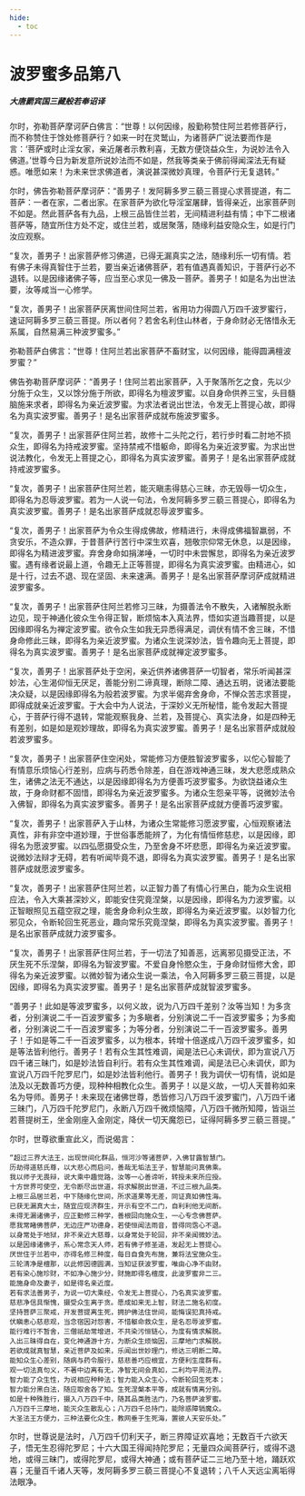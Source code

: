 ```yaml
---
hide:
  - toc
---
```


# **波罗蜜多品第八**

##### 大唐罽宾国三藏般若奉诏译

尔时，弥勒菩萨摩诃萨白佛言：“世尊！以何因缘，殷勤称赞住阿兰若修菩萨行，而不称赞住于馀处修菩萨行？如来一时在灵鹫山，为诸菩萨广说法要而作是言：‘菩萨或时止淫女家，亲近屠者示教利喜，无数方便饶益众生，为说妙法令入佛道。’世尊今日为新发意所说妙法而不如是，然我等类亲于佛前得闻深法无有疑惑。唯愿如来！为未来世求佛道者，演说甚深微妙真理，令菩萨行无复退转。”

尔时，佛告弥勒菩萨摩诃萨：“善男子！发阿耨多罗三藐三菩提心求菩提道，有二菩萨：一者在家，二者出家。在家菩萨为欲化导淫室屠肆，皆得亲近，出家菩萨则不如是。然此菩萨各有九品，上根三品皆住兰若，无间精进利益有情；中下二根诸菩萨等，随宜所住方处不定，或住兰若，或居聚落，随缘利益安隐众生，如是行门汝应观察。

“复次，善男子！出家菩萨修习佛道，已得无漏真实之法，随缘利乐一切有情。若有佛子未得真智住于兰若，要当亲近诸佛菩萨，若有值遇真善知识，于菩萨行必不退转。以是因缘诸佛子等，应当至心求见一佛及一菩萨。善男子！如是名为出世法要，汝等咸当一心修学。

“复次，善男子！出家菩萨厌离世间住阿兰若，省用功力得圆八万四千波罗蜜行，速证阿耨多罗三藐三菩提。所以者何？若舍名利住山林者，于身命财必无悋惜永无系属，自然易满三种波罗蜜多。”

弥勒菩萨白佛言：“世尊！住阿兰若出家菩萨不畜财宝，以何因缘，能得圆满檀波罗蜜？”

佛告弥勒菩萨摩诃萨：“善男子！住阿兰若出家菩萨，入于聚落所乞之食，先以少分施于众生，又以馀分施于所欲，即得名为檀波罗蜜。以自身命供养三宝，头目髓脑施来求者，即得名为亲近波罗蜜。为求法者说出世法，令发无上菩提心故，即得名为真实波罗蜜。善男子！是名出家菩萨成就布施波罗蜜多。

“复次，善男子！出家菩萨住阿兰若，故修十二头陀之行，若行步时看二肘地不损众生，即得名为持戒波罗蜜。坚持禁戒不惜躯命，即得名为亲近波罗蜜。为求出世说法教化，令发无上菩提之心，即得名为真实波罗蜜。善男子！是名出家菩萨成就持戒波罗蜜多。

“复次，善男子！出家菩萨住阿兰若，能灭瞋恚得慈心三昧，亦无毁辱一切众生，即得名为忍辱波罗蜜。若为一人说一句法，令发阿耨多罗三藐三菩提心，即得名为真实波罗蜜。善男子！是名出家菩萨成就忍辱波罗蜜多。

“复次，善男子！出家菩萨为令众生得成佛故，修精进行，未得成佛福智羸弱，不贪安乐，不造众罪，于昔菩萨行苦行中深生欢喜，翘敬宗仰常无休息，以是因缘，即得名为精进波罗蜜。弃舍身命如捐涕唾，一切时中未尝懈怠，即得名为亲近波罗蜜。遇有缘者说最上道，令趣无上正等菩提，即得名为真实波罗蜜。由精进心，如是十行，过去不退、现在坚固、未来速满。善男子！是名出家菩萨摩诃萨成就精进波罗蜜多。

“复次，善男子！出家菩萨住阿兰若修习三昧，为摄善法令不散失，入诸解脱永断边见，现于神通化彼众生令得正智，断烦恼本入真法界，悟如实道当趣菩提，以是因缘即得名为禅定波罗蜜。欲令众生如我无异悉得满足，调伏有情不舍三昧，不惜身命修此三昧，即得名为亲近波罗蜜。为诸众生说深妙法，皆令趣向无上菩提，即得名为真实波罗蜜。善男子！是名出家菩萨成就禅定波罗蜜多。

“复次，善男子！出家菩萨处于空闲，亲近供养诸佛菩萨一切智者，常乐听闻甚深妙法，心生渴仰恒无厌足，善能分别二谛真理，断除二障、通达五明，说诸法要能决众疑，以是因缘即得名为般若波罗蜜。为求半偈弃舍身命，不惮众苦志求菩提，即得成就亲近波罗蜜。于大会中为人说法，于深妙义无所秘惜，能令发起大菩提心，于菩萨行得不退转，常能观察我身、兰若，及菩提心、真实法身，如是四种无有差别，如是如是观妙理故，即得名为真实波罗蜜。善男子！是名出家菩萨成就般若波罗蜜多。

“复次，善男子！出家菩萨住空闲处，常能修习方便胜智波罗蜜多，以佗心智能了有情意乐烦恼心行差别，应病与药悉令除差，自在游戏神通三昧，发大悲愿成熟众生，诸佛之法无不通达，以是因缘即得名为方便善巧波罗蜜多。为欲饶益诸众生故，于身命财都不固惜，即得名为亲近波罗蜜多。为诸众生怨亲平等，说微妙法令入佛智，即得名为真实波罗蜜多。善男子！是名出家菩萨成就方便善巧波罗蜜。

“复次，善男子！出家菩萨入于山林，为诸众生常能修习愿波罗蜜，心恒观察诸法真性，非有非空中道妙理，于世俗事悉能辨了，为化有情恒修慈悲，以是因缘，即得名为愿波罗蜜。以四弘愿摄受众生，乃至舍身不坏悲愿，即得名为亲近波罗蜜。说微妙法辩才无碍，若有听闻毕竟不退，即得名为真实波罗蜜。善男子！是名出家菩萨成就愿波罗蜜多。

“复次，善男子！出家菩萨住阿兰若，以正智力善了有情心行黑白，能为众生说相应法，令入大乘甚深妙义，即能安住究竟涅槃，以是因缘，即得名为力波罗蜜。以正智眼照见五蕴空寂之理，能舍身命利众生故，即得名为亲近波罗蜜。以妙智力化邪见众，令断轮回生死恶业，趣向常乐究竟涅槃，即得名为真实波罗蜜。善男子！是名出家菩萨成就力波罗蜜多。

“复次，善男子！出家菩萨住阿兰若，于一切法了知善恶，远离邪见摄受正法，不厌生死不乐涅槃，即得名为智波罗蜜。不爱自身怜愍众生，于身命财恒修大舍，即得名为亲近波罗蜜。以微妙智为诸众生说一乘法，令入阿耨多罗三藐三菩提，以是因缘，即得名为真实波罗蜜。善男子！是名出家菩萨成就智波罗蜜多。

“善男子！此如是等波罗蜜多，以何义故，说为八万四千差别？汝等当知！为多贪者，分别演说二千一百波罗蜜多；为多瞋者，分别演说二千一百波罗蜜多；为多痴者，分别演说二千一百波罗蜜多；为等分者，分别演说二千一百波罗蜜多。善男子！于如是等二千一百波罗蜜多，以为根本，转增十倍遂成八万四千波罗蜜多，如是等法皆利他行。善男子！若有众生其性难调，闻是法已心未调伏，即为宣说八万四千诸三昧门，如是妙法皆自利行。若有众生其性难调，闻是法已心未调伏，即为宣说八万四千陀罗尼门，如是妙法皆利他行。善男子！我为调伏一切有情，说如是法及以无数善巧方便，现种种相教化众生。善男子！以是义故，一切人天普称如来名为导师。善男子！未来现在诸佛世尊，悉皆修习八万四千波罗蜜门，八万四千诸三昧门，八万四千陀罗尼门，永断八万四千微烦恼障，八万四千微所知障，皆诣兰若菩提树王，坐金刚座入金刚定，降伏一切天魔怨已，证得阿耨多罗三藐三菩提。”

尔时，世尊欲重宣此义，而说偈言：
```
“超过三界大法王，出现世间化群品，恒河沙等诸菩萨，入佛甘露智慧门。
历劫得道慈氏尊，以大悲心而启问，善哉无垢法王子，智慧能问真佛乘。
我以师子无畏辩，说大乘中趣觉路，汝等一心善谛听，转授未来所应授。
十方世界可使空，无令断尽出世道，将求解脱出世道，不过三根九品类。
上根三品居兰若，中下随缘化世间，所求道果等无差，同证真如佛性海。
已获无漏真大士，随宜应现济群生，开示有空不二门，自利利他无间断。
未得无漏诸佛子，应正勤修三种学，善根回向施众生，一心专念佛菩萨。
愿我常睹佛菩萨，无边庄严功德身，若使恒闻法雨音，普得同霑心不退。
以身常处于地狱，非不亲近大慈尊，以身常处于轮回，非不亲闻微妙法。
以是因缘诸佛子，系心常念天人师，若有佛子修圣道，发起无上菩提心。
厌世住于兰若中，亦得名修三种度，每日自食先布施，兼将法宝施众生。
三轮清净是檀那，以此修因德圆满，当知证获波罗蜜，唯由心净不由财。
若有染心施珍财，不如净心施少分，财施即得名檀度，此波罗蜜非二三。
能施身命及妻子，如是得名亲近度。
若有求法善男子，为说一切大乘经，令发无上菩提心，乃名真实波罗蜜。
慈悲净信具惭愧，摄受众生离于贪。愿成如来无上智，财法二施名初度。
坚持菩萨三聚戒，开发菩提离生死，拥护佛法住世间，能悔误犯真持戒。
伏瞋恚心慈悲观，当念宿因对怨害，不惜躯命救众生，是名忍辱波罗蜜。
能行难行不暂舍，三僧祇劫常增进，不共染污恒链心，为度有情求解脱。
入出三昧得自在，变化神通游十方，为断众生烦恼因，三摩地门求解脱。
若欲成就真智慧，亲近菩萨及如来，乐闻出世妙理门，修达三明断二障。
能知众生心差别，随病与药令服行，慈悲善巧应根宜，方便利生度群有。
观一切法真句义，不著中边离有无，净智无间会真如，二利均平周法界。
智力能了众生性，为说相应种种法；智力能入众生心，令断轮回生死本；
智力能分黑白法，随应取舍各了知。生死涅槃本平等，成就有情离分别。
如是十种殊胜行，摄入八万四千中，随其品类胜法门，乃名菩萨波罗蜜。
八万四千三摩地，能灭众生散乱心；八万四千总持门，能除惑障销魔众。
大圣法王方便力，三种法要化众生，教网垂于生死海，置彼人天安乐处。”
```
尔时，世尊说是法时，八万四千忉利天子，断三界障证欢喜地；无数百千六欲天子，悟无生忍得陀罗尼；十六大国王得闻持陀罗尼；无量四众闻菩萨行，或得不退地，或得三昧门，或得陀罗尼，或得大神通；或有菩萨证二三地乃至十地，踊跃欢喜；无量百千诸人天等，发阿耨多罗三藐三菩提心不复退转；八千人天远尘离垢得法眼净。